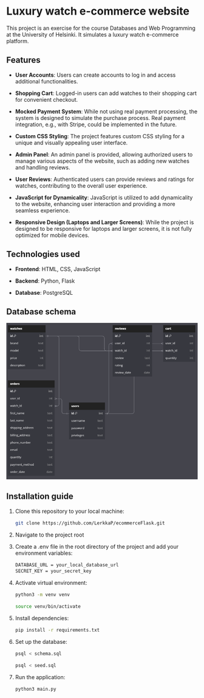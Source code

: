 # Luxury watch e-commerce website

This project is an exercise for the course Databases and Web Programming at the University of Helsinki. It simulates a luxury watch e-commerce platform.

## Features

- **User Accounts**: Users can create accounts to log in and access additional functionalities.

- **Shopping Cart**: Logged-in users can add watches to their shopping cart for convenient checkout.

- **Mocked Payment System**: While not using real payment processing, the system is designed to simulate the purchase process. Real payment integration, e.g., with Stripe, could be implemented in the future.

- **Custom CSS Styling**: The project features custom CSS styling for a unique and visually appealing user interface.

- **Admin Panel**: An admin panel is provided, allowing authorized users to manage various aspects of the website, such as adding new watches and handling reviews.

- **User Reviews**: Authenticated users can provide reviews and ratings for watches, contributing to the overall user experience.

- **JavaScript for Dynamicality**: JavaScript is utilized to add dynamicality to the website, enhancing user interaction and providing a more seamless experience.

- **Responsive Design (Laptops and Larger Screens)**: While the project is designed to be responsive for laptops and larger screens, it is not fully optimized for mobile devices.

## Technologies used

- **Frontend**: HTML, CSS, JavaScript

- **Backend**: Python, Flask

- **Database**: PostgreSQL

## Database schema

![Alt text](image.png)

## Installation guide

1. Clone this repository to your local machine:

   ```bash
   git clone https://github.com/LerkkaP/ecommerceFlask.git
   ```

2. Navigate to the project root

3. Create a .env file in the root directory of the project and add your environment variables:

   ```bash
   DATABASE_URL = your_local_database_url
   SECRET_KEY = your_secret_key
   ```

4. Activate virtual environment:

   ```bash
   python3 -m venv venv
   ```

   ```bash
   source venv/bin/activate
   ```

5. Install dependencies:

   ```bash
   pip install -r requirements.txt
   ```

6. Set up the database:

   ```bash
   psql < schema.sql
   ```

   ```bash
   psql < seed.sql
   ```

7. Run the application:

   ```bash
   python3 main.py
   ```
